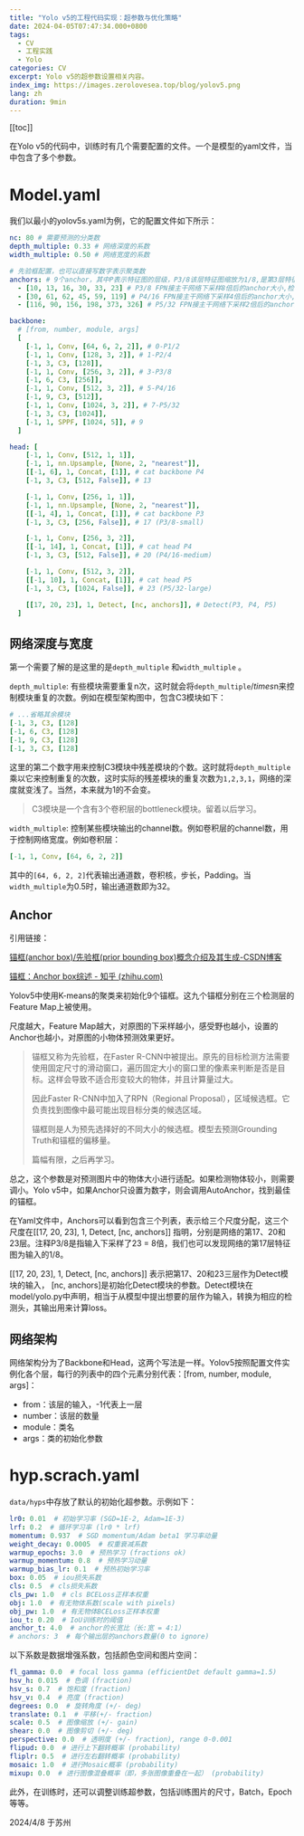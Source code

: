 ```yaml
---
title: "Yolo v5的工程代码实现：超参数与优化策略"
date: 2024-04-05T07:47:34.000+0800
tags:
  - CV
  - 工程实践
  - Yolo
categories: CV
excerpt: Yolo v5的超参数设置相关内容。
index_img: https://images.zerolovesea.top/blog/yolov5.png
lang: zh
duration: 9min
---
```

[[toc]]

在Yolo v5的代码中，训练时有几个需要配置的文件。一个是模型的yaml文件，当中包含了多个参数。

# Model.yaml

我们以最小的yolov5s.yaml为例，它的配置文件如下所示：

```yaml
nc: 80 # 需要预测的分类数
depth_multiple: 0.33 # 网络深度的系数
width_multiple: 0.50 # 网络宽度的系数

# 先验框配置，也可以直接写数字表示聚类数
anchors: # 9个anchor，其中P表示特征图的层级，P3/8该层特征图缩放为1/8,是第3层特征
  - [10, 13, 16, 30, 33, 23] # P3/8 FPN接主干网络下采样8倍后的anchor大小,检测小目标,10,13是一组尺寸，总共三组检测小目标
  - [30, 61, 62, 45, 59, 119] # P4/16 FPN接主干网络下采样4倍后的anchor大小,检测中目标，共三组
  - [116, 90, 156, 198, 373, 326] # P5/32 FPN接主干网络下采样2倍后的anchor大小,检测大目标，共三组

backbone:
  # [from, number, module, args]
  [
    [-1, 1, Conv, [64, 6, 2, 2]], # 0-P1/2
    [-1, 1, Conv, [128, 3, 2]], # 1-P2/4
    [-1, 3, C3, [128]],
    [-1, 1, Conv, [256, 3, 2]], # 3-P3/8
    [-1, 6, C3, [256]],
    [-1, 1, Conv, [512, 3, 2]], # 5-P4/16
    [-1, 9, C3, [512]],
    [-1, 1, Conv, [1024, 3, 2]], # 7-P5/32
    [-1, 3, C3, [1024]],
    [-1, 1, SPPF, [1024, 5]], # 9
  ]

head: [
    [-1, 1, Conv, [512, 1, 1]],
    [-1, 1, nn.Upsample, [None, 2, "nearest"]],
    [[-1, 6], 1, Concat, [1]], # cat backbone P4
    [-1, 3, C3, [512, False]], # 13

    [-1, 1, Conv, [256, 1, 1]],
    [-1, 1, nn.Upsample, [None, 2, "nearest"]],
    [[-1, 4], 1, Concat, [1]], # cat backbone P3
    [-1, 3, C3, [256, False]], # 17 (P3/8-small)

    [-1, 1, Conv, [256, 3, 2]],
    [[-1, 14], 1, Concat, [1]], # cat head P4
    [-1, 3, C3, [512, False]], # 20 (P4/16-medium)

    [-1, 1, Conv, [512, 3, 2]],
    [[-1, 10], 1, Concat, [1]], # cat head P5
    [-1, 3, C3, [1024, False]], # 23 (P5/32-large)

    [[17, 20, 23], 1, Detect, [nc, anchors]], # Detect(P3, P4, P5)
  ]

```

## 网络深度与宽度

第一个需要了解的是这里的是`depth_multiple` 和`width_multiple` 。

`depth_multiple`: 有些模块需要重复n次，这时就会将`depth_multiple`$/times$n来控制模块重复的次数。例如在模型架构图中，包含C3模块如下：
```yaml
# ...省略其余模块
[-1, 3, C3, [128]
[-1, 6, C3, [128]
[-1, 9, C3, [128]
[-1, 3, C3, [128]
```

这里的第二个数字用来控制C3模块中残差模块的个数。这时就将`depth_multiple`乘以它来控制重复的次数，这时实际的残差模块的重复次数为`1,2,3,1`，网络的深度就变浅了。当然，本来就为1的不会变。

> C3模块是一个含有3个卷积层的bottleneck模块。留着以后学习。

`width_multiple`: 控制某些模块输出的channel数。例如卷积层的channel数，用于控制网络宽度。例如卷积层：

```yaml
[-1, 1, Conv, [64, 6, 2, 2]]
```

其中的`[64, 6, 2, 2]`代表输出通道数，卷积核，步长，Padding。当`width_multiple`为0.5时，输出通道数即为32。

## Anchor

引用链接：

[锚框(anchor box)/先验框(prior bounding box)概念介绍及其生成-CSDN博客](https://blog.csdn.net/qq_46110834/article/details/111410923)

[锚框：Anchor box综述 - 知乎 (zhihu.com)](https://zhuanlan.zhihu.com/p/63024247)

Yolov5中使用K-means的聚类来初始化9个锚框。这九个锚框分别在三个检测层的Feature Map上被使用。

尺度越大，Feature Map越大，对原图的下采样越小，感受野也越小，设置的Anchor也越小，对原图的小物体预测效果更好。

> 锚框又称为先验框，在Faster R-CNN中被提出。原先的目标检测方法需要使用固定尺寸的滑动窗口，遍历固定大小的窗口里的像素来判断是否是目标。这样会导致不适合形变较大的物体，并且计算量过大。
>
> 因此Faster R-CNN中加入了RPN（Regional Proposal），区域候选框。它负责找到图像中最可能出现目标分类的候选区域。
>
> 锚框则是人为预先选择好的不同大小的候选框。模型去预测Grounding Truth和锚框的偏移量。
>
> 篇幅有限，之后再学习。

总之，这个参数是对预测图片中的物体大小进行适配。如果检测物体较小，则需要调小。Yolo v5中，如果Anchor只设置为数字，则会调用AutoAnchor，找到最佳的锚框。

在Yaml文件中，Anchors可以看到包含三个列表，表示给三个尺度分配，这三个尺度在[[17, 20, 23], 1, Detect, [nc, anchors]] 指明，分别是网络的第17、20和23层。注释P3/8是指输入下采样了23 = 8倍，我们也可以发现网络的第17层特征图为输入的1/8。

[[17, 20, 23], 1, Detect, [nc, anchors]] 表示把第17、20和23三层作为Detect模块的输入， [nc, anchors]是初始化Detect模块的参数。Detect模块在model/yolo.py中声明，相当于从模型中提出想要的层作为输入，转换为相应的检测头，其输出用来计算loss。

## 网络架构

网络架构分为了Backbone和Head，这两个写法是一样。Yolov5按照配置文件实例化各个层，每行的列表中的四个元素分别代表：[from, number, module, args]：

- from：该层的输入，-1代表上一层
- number：该层的数量
- module：类名
- args：类的初始化参数

# hyp.scrach.yaml

`data/hyps`中存放了默认的初始化超参数。示例如下：

```yaml
lr0: 0.01  # 初始学习率 (SGD=1E-2, Adam=1E-3)
lrf: 0.2  # 循环学习率 (lr0 * lrf)
momentum: 0.937  # SGD momentum/Adam beta1 学习率动量
weight_decay: 0.0005  # 权重衰减系数 
warmup_epochs: 3.0  # 预热学习 (fractions ok)
warmup_momentum: 0.8  # 预热学习动量
warmup_bias_lr: 0.1  # 预热初始学习率
box: 0.05  # iou损失系数
cls: 0.5  # cls损失系数
cls_pw: 1.0  # cls BCELoss正样本权重
obj: 1.0  # 有无物体系数(scale with pixels)
obj_pw: 1.0  # 有无物体BCELoss正样本权重
iou_t: 0.20  # IoU训练时的阈值
anchor_t: 4.0  # anchor的长宽比（长:宽 = 4:1）
# anchors: 3  # 每个输出层的anchors数量(0 to ignore)
```

以下系数是数据增强系数，包括颜色空间和图片空间：

```yaml
fl_gamma: 0.0  # focal loss gamma (efficientDet default gamma=1.5)
hsv_h: 0.015  # 色调 (fraction)
hsv_s: 0.7  # 饱和度 (fraction)
hsv_v: 0.4  # 亮度 (fraction)
degrees: 0.0  # 旋转角度 (+/- deg)
translate: 0.1  # 平移(+/- fraction)
scale: 0.5  # 图像缩放 (+/- gain)
shear: 0.0  # 图像剪切 (+/- deg)
perspective: 0.0  # 透明度 (+/- fraction), range 0-0.001
flipud: 0.0  # 进行上下翻转概率 (probability)
fliplr: 0.5  # 进行左右翻转概率 (probability)
mosaic: 1.0  # 进行Mosaic概率 (probability)
mixup: 0.0  # 进行图像混叠概率（即，多张图像重叠在一起） (probability)
```

此外，在训练时，还可以调整训练超参数，包括训练图片的尺寸，Batch，Epoch等等。

2024/4/8 于苏州

